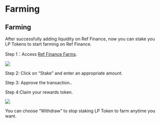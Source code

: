 # Farming

## Farming

After successfully adding liquidity on Ref Finance, now you can stake you LP Tokens to start farming on Ref Finance.

Step 1：Access [Ref Finance Farms](https://app.ref.finance/farms).

![](https://miro.medium.com/max/1400/0*yzqj7blHONVfEYyr.jpg)

Step 2: Click on “Stake” and enter an appropriate amount.

Step 3: Approve the transaction..

Step 4:Claim your rewards token.

![](https://miro.medium.com/max/1400/0*5hK0w8c--styofvS.jpg)

You can choose “Withdraw” to stop staking LP Token to farm anytime you want.

